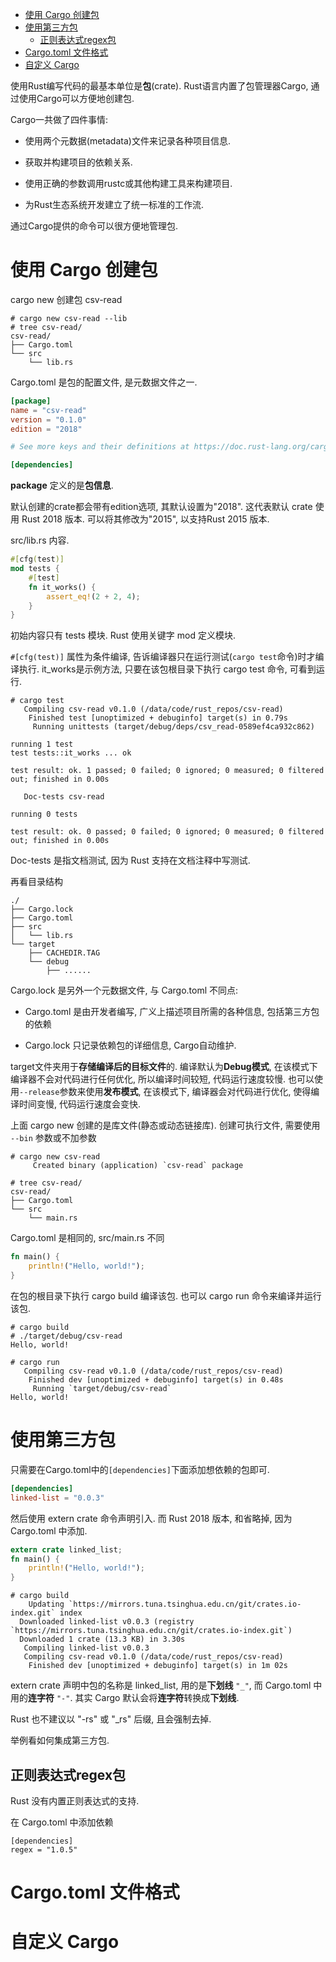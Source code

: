 
<!-- @import "[TOC]" {cmd="toc" depthFrom=1 depthTo=6 orderedList=false} -->

<!-- code_chunk_output -->

- [使用 Cargo 创建包](#使用-cargo-创建包)
- [使用第三方包](#使用第三方包)
  - [正则表达式regex包](#正则表达式regex包)
- [Cargo.toml 文件格式](#cargotoml-文件格式)
- [自定义 Cargo](#自定义-cargo)

<!-- /code_chunk_output -->

使用Rust编写代码的最基本单位是**包**(crate). Rust语言内置了包管理器Cargo, 通过使用Cargo可以方便地创建包. 

Cargo一共做了四件事情:

* 使用两个元数据(metadata)文件来记录各种项目信息. 

* 获取并构建项目的依赖关系. 

* 使用正确的参数调用rustc或其他构建工具来构建项目. 

* 为Rust生态系统开发建立了统一标准的工作流. 

通过Cargo提供的命令可以很方便地管理包. 

# 使用 Cargo 创建包

cargo new 创建包 csv-read

```
# cargo new csv-read --lib
# tree csv-read/
csv-read/
├── Cargo.toml
└── src
    └── lib.rs
```

Cargo.toml 是包的配置文件, 是元数据文件之一.

```toml
[package]
name = "csv-read"
version = "0.1.0"
edition = "2018"

# See more keys and their definitions at https://doc.rust-lang.org/cargo/reference/manifest.html

[dependencies]
```

**package** 定义的是**包信息**.

默认创建的crate都会带有edition选项, 其默认设置为"2018". 这代表默认 crate 使用 Rust 2018 版本. 可以将其修改为"2015", 以支持Rust 2015 版本. 

src/lib.rs 内容.

```rust
#[cfg(test)]
mod tests {
    #[test]
    fn it_works() {
        assert_eq!(2 + 2, 4);
    }
}
```

初始内容只有 tests 模块. Rust 使用关键字 mod 定义模块. 

`#[cfg(test)]` 属性为条件编译, 告诉编译器只在运行测试(`cargo test`命令)时才编译执行. it_works是示例方法, 只要在该包根目录下执行 cargo test 命令, 可看到运行.

```
# cargo test
   Compiling csv-read v0.1.0 (/data/code/rust_repos/csv-read)
    Finished test [unoptimized + debuginfo] target(s) in 0.79s
     Running unittests (target/debug/deps/csv_read-0589ef4ca932c862)

running 1 test
test tests::it_works ... ok

test result: ok. 1 passed; 0 failed; 0 ignored; 0 measured; 0 filtered out; finished in 0.00s

   Doc-tests csv-read

running 0 tests

test result: ok. 0 passed; 0 failed; 0 ignored; 0 measured; 0 filtered out; finished in 0.00s
```

Doc-tests 是指文档测试, 因为 Rust 支持在文档注释中写测试.

再看目录结构

```
./
├── Cargo.lock
├── Cargo.toml
├── src
│   └── lib.rs
└── target
    ├── CACHEDIR.TAG
    └── debug
        ├── ......
```

Cargo.lock 是另外一个元数据文件, 与 Cargo.toml 不同点:

* Cargo.toml 是由开发者编写, 广义上描述项目所需的各种信息, 包括第三方包的依赖

* Cargo.lock 只记录依赖包的详细信息, Cargo自动维护.

target文件夹用于**存储编译后的目标文件**的. 编译默认为**Debug模式**, 在该模式下编译器不会对代码进行任何优化, 所以编译时间较短, 代码运行速度较慢. 也可以使用`--release`参数来使用**发布模式**, 在该模式下, 编译器会对代码进行优化, 使得编译时间变慢, 代码运行速度会变快. 

上面 cargo new 创建的是库文件(静态或动态链接库). 创建可执行文件, 需要使用 `--bin` 参数或不加参数

```
# cargo new csv-read
     Created binary (application) `csv-read` package

# tree csv-read/
csv-read/
├── Cargo.toml
└── src
    └── main.rs
```

Cargo.toml 是相同的, src/main.rs 不同

```rust
fn main() {
    println!("Hello, world!");
}
```

在包的根目录下执行 cargo build 编译该包. 也可以 cargo run 命令来编译并运行该包.

```
# cargo build
# ./target/debug/csv-read
Hello, world!
```

```
# cargo run
   Compiling csv-read v0.1.0 (/data/code/rust_repos/csv-read)
    Finished dev [unoptimized + debuginfo] target(s) in 0.48s
     Running `target/debug/csv-read`
Hello, world!
```

# 使用第三方包

只需要在Cargo.toml中的`[dependencies]`下面添加想依赖的包即可.

```toml
[dependencies]
linked-list = "0.0.3"
```

然后使用 extern crate 命令声明引入. 而 Rust 2018 版本, 和省略掉, 因为 Cargo.toml 中添加.

```rust
extern crate linked_list;
fn main() {
    println!("Hello, world!");
}
```

```
# cargo build
    Updating `https://mirrors.tuna.tsinghua.edu.cn/git/crates.io-index.git` index
  Downloaded linked-list v0.0.3 (registry `https://mirrors.tuna.tsinghua.edu.cn/git/crates.io-index.git`)
  Downloaded 1 crate (13.3 KB) in 3.30s
   Compiling linked-list v0.0.3
   Compiling csv-read v0.1.0 (/data/code/rust_repos/csv-read)
    Finished dev [unoptimized + debuginfo] target(s) in 1m 02s
```

extern crate 声明中包的名称是 linked_list, 用的是**下划线** `"_"`, 而 Cargo.toml 中用的**连字符** `"-"`. 其实 Cargo 默认会将**连字符**转换成**下划线**.

Rust 也不建议以 "-rs" 或 "_rs" 后缀, 且会强制去掉.

举例看如何集成第三方包.

## 正则表达式regex包

Rust 没有内置正则表达式的支持.

在 Cargo.toml 中添加依赖

```
[dependencies]
regex = "1.0.5"
```












# Cargo.toml 文件格式








# 自定义 Cargo





